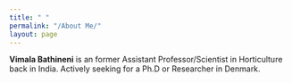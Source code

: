 ```yaml
---
title: " "
permalink: "/About Me/"
layout: page
---
```


**Vimala Bathineni** is an former Assistant Professor/Scientist in Horticulture back in India. Actively seeking for a Ph.D or Researcher in Denmark.
